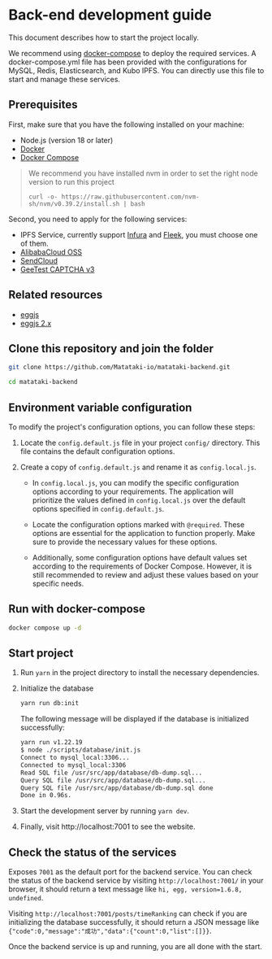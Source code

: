 # Back-end development guide

This document describes how to start the project locally.

We recommend using [docker-compose](https://docs.docker.com/compose/) to deploy the required services. A docker-compose.yml file has been provided with the configurations for MySQL, Redis, Elasticsearch, and Kubo IPFS. You can directly use this file to start and manage these services.

## Prerequisites

First, make sure that you have the following installed on your machine:

- Node.js (version 18 or later)
- [Docker](https://docs.docker.com/get-docker/)
- [Docker Compose](https://docs.docker.com/compose/install/)

> We recommend you have installed nvm in order to set the right node version to run this project
>
> ```
> curl -o- https://raw.githubusercontent.com/nvm-sh/nvm/v0.39.2/install.sh | bash
> ```

Second, you need to apply for the following services:

- IPFS Service, currently support [Infura](https://www.infura.io/product/ipfs/) and [Fleek](https://fleek.co/storage/), you must choose one of them.
- [AlibabaCloud OSS](https://www.alibabacloud.com/product/object-storage-service/)
- [SendCloud](https://www.sendcloud.net/)
- [GeeTest CAPTCHA v3](https://www.geetest.com/en/Captcha/)

## Related resources

- [eggjs](https://www.eggjs.org)
- [eggjs 2.x](https://github.com/eggjs/egg/blob/2.x/site/docs/index.zh-CN.md)

## Clone this repository and join the folder

```bash
git clone https://github.com/Matataki-io/matataki-backend.git

cd matataki-backend
```

## Environment variable configuration

To modify the project's configuration options, you can follow these steps:

1. Locate the `config.default.js` file in your project `config/` directory. This file contains the default configuration options.

2. Create a copy of `config.default.js` and rename it as `config.local.js`.

    - In `config.local.js`, you can modify the specific configuration options according to your requirements. The application will prioritize the values defined in `config.local.js` over the default options specified in `config.default.js`.

    - Locate the configuration options marked with `@required`. These options are essential for the application to function properly. Make sure to provide the necessary values for these options.

    - Additionally, some configuration options have default values set according to the requirements of Docker Compose. However, it is still recommended to review and adjust these values based on your specific needs.


## Run with docker-compose

```bash
docker compose up -d
```

## Start project

1. Run ``yarn`` in the project directory to install the necessary dependencies.
2. Initialize the database
    ```bash
    yarn run db:init
    ```

    The following message will be displayed if the database is initialized successfully:

    ```bash
    yarn run v1.22.19
    $ node ./scripts/database/init.js
    Connect to mysql_local:3306...
    Connected to mysql_local:3306
    Read SQL file /usr/src/app/database/db-dump.sql...
    Query SQL file /usr/src/app/database/db-dump.sql...
    Query SQL file /usr/src/app/database/db-dump.sql done
    Done in 0.96s.
    ```


2. Start the development server by running ``yarn dev``.
3. Finally, visit http://localhost:7001 to see the website.

## Check the status of the services

Exposes `7001` as the default port for the backend service. You can check the status of the backend service by visiting `http://localhost:7001/` in your browser, it should return a text message like `hi, egg, version=1.6.8, undefined`.

Visiting `http://localhost:7001/posts/timeRanking` can check if you are initializing the database successfully, it should return a JSON message like `{"code":0,"message":"成功","data":{"count":0,"list":[]}}`.

Once the backend service is up and running, you are all done with the start.
